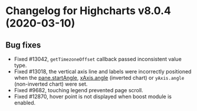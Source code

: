 # Changelog for Highcharts v8.0.4 (2020-03-10)


## Bug fixes
- Fixed #13042, `getTimezoneOffset` callback passed inconsistent value type.
- Fixed #13018, the vertical axis line and labels were incorrectly positioned when the [pane.startAngle](https://api.highcharts.com/highcharts/pane.startAngle), [xAxis.angle](https://api.highcharts.com/highcharts/xAxis.angle) (inverted chart) or `yAxis.angle` (non-inverted chart) were set.
- Fixed #9682, touching legend prevented page scroll.
- Fixed #12870, hover point is not displayed when boost module is enabled.
